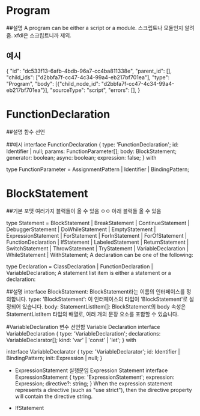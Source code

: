 # Program

##설명
A program can be either a script or a module.
스크립트나 모듈인지 알려줌.
xfdl은 스크립트니까 제외.

## 예시
{
    "id": "dc533f13-6afb-4bdb-96a7-cc4ba811338e",
    "parent_id": [],
    "child_ids": ["d2bbfa7f-cc47-4c34-99a4-eb217bf701ea"],
    "type": "Program",
    "body": [{"child_node_id": "d2bbfa7f-cc47-4c34-99a4-eb217bf701ea"}],
    "sourceType": "script",
    "errors": [],
}

# FunctionDeclaration

##설명
함수 선언


##예시
interface FunctionDeclaration {
    type: 'FunctionDeclaration';
    id: Identifier | null;
    params: FunctionParameter[];
    body: BlockStatement;
    generator: boolean;
    async: boolean;
    expression: false;
}
with

type FunctionParameter = AssignmentPattern | Identifier | BindingPattern;


# BlockStatement
##기본 포맷
여러가지 블럭들이 올 수 있음 ㅇㅇ
아래 블럭들 올 수 있음

type Statement = BlockStatement | BreakStatement | ContinueStatement |
    DebuggerStatement | DoWhileStatement | EmptyStatement |
    ExpressionStatement | ForStatement | ForInStatement |
    ForOfStatement | FunctionDeclaration | IfStatement |
    LabeledStatement | ReturnStatement | SwitchStatement |
    ThrowStatement | TryStatement | VariableDeclaration |
    WhileStatement | WithStatement;
A declaration can be one of the following:

type Declaration = ClassDeclaration | FunctionDeclaration |  VariableDeclaration;
A statement list item is either a statement or a declaration:

##설명
interface BlockStatement: BlockStatement라는 이름의 인터페이스를 정의합니다.
type: 'BlockStatement': 이 인터페이스의 타입이 'BlockStatement'로 설정되어 있습니다.
body: StatementListItem[]: BlockStatement의 body 속성은 StatementListItem 타입의 배열로, 여러 개의 문장 요소를 포함할 수 있습니다.

#VariableDeclaration
변수 선언함
Variable Declaration
interface VariableDeclaration {
    type: 'VariableDeclaration';
    declarations: VariableDeclarator[];
    kind: 'var' | 'const' | 'let';
}
with

interface VariableDeclarator {
    type: 'VariableDeclarator';
    id: Identifier | BindingPattern;
    init: Expression | null;
}

- ExpressionStatement
실행문임
Expression Statement
interface ExpressionStatement {
    type: 'ExpressionStatement';
    expression: Expression;
    directive?: string;
}
When the expression statement represents a directive (such as "use strict"), then the directive property will contain the directive string.

- IfStatement

